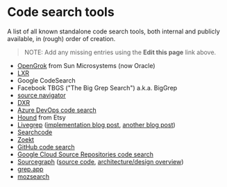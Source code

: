 # Code search tools

A list of all known standalone code search tools, both internal and publicly available, in (rough) order of creation.

> NOTE: Add any missing entries using the **Edit this page** link above.

- [OpenGrok](https://oracle.github.io/opengrok/) from Sun Microsystems (now Oracle)
- [LXR](https://lxr.sourceforge.io/en/index.php)
- Google CodeSearch
- Facebook TBGS ("The Big Grep Search") a.k.a. BigGrep
- [source navigator](http://sourcenav.sourceforge.net/)
- [DXR](https://github.com/mozilla/dxr)
- [Azure DevOps code search](https://docs.microsoft.com/en-us/azure/devops/project/search/get-started-search)
- [Hound](https://github.com/hound-search/hound) from Etsy
- [Livegrep](https://github.com/livegrep/livegrep) ([implementation blog post](https://blog.nelhage.com/2015/02/regular-expression-search-with-suffix-arrays/), [another blog post](https://slacker.ro/2020/02/03/reflections-on-software-performance/))
- [Searchcode](https://searchcode.com/)
- [Zoekt](https://github.com/google/zoekt)
- [GitHub code search](https://cs.github.com)
- [Google Cloud Source Repositories code search](https://cloud.google.com/source-repositories/docs/searching-code)
- [Sourcegraph](https://sourcegraph.com) ([source code](https://github.com/sourcegraph/sourcegraph), [architecture/design overview](https://docs.sourcegraph.com/dev/background-information/architecture))
- [grep.app](https://grep.app/)
- [mozsearch](https://github.com/mozsearch/mozsearch)
